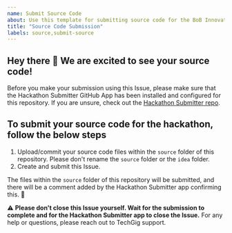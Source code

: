 ```yaml
---
name: Submit Source Code
about: Use this template for submitting source code for the BoB Innovate hackathon
title: "Source Code Submission"
labels: source,submit-source
---
```


## Hey there 👋 We are excited to see your source code!

Before you make your submission using this Issue, please make sure that the Hackathon Submitter GitHub App has been installed and configured for this repository. 
If you are unsure, check out the [Hackathon Submitter repo](https://github.com/bob-hackathon/hackathon-submitter).

## To submit your source code for the hackathon, follow the below steps

1. Upload/commit your source code files within the `source` folder of this repository. Please don't rename the `source` folder or the `idea` folder. 
2. Create and submit this Issue. 

The files within the `source` folder of this repository will be submitted, and there will be a comment added by the Hackathon Submitter app confirming this. 🎉

⚠ **Please don't close this Issue yourself. Wait for the submission to complete and for the Hackathon Submitter app to close the Issue.**
For any help or questions, please reach out to TechGig support.
